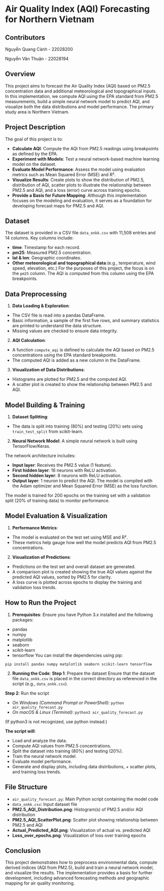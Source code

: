 # Air Quality Index (AQI) Forecasting for Northern Vietnam

## Contributors
Nguyễn Quang Cảnh - 22028200

Nguyễn Văn Thuận - 22028194


##  Overview
This project aims to forecast the Air Quality Index (AQI) based on PM2.5 concentration data and additional meteorological and topographical inputs. In this implementation, we compute AQI using the EPA standard from PM2.5 measurements, build a simple neural network model to predict AQI, and visualize both the data distributions and model performance. The primary study area is Northern Vietnam.

##  Project Description
The goal of this project is to:
+ **Calculate AQI**: Compute the AQI from PM2.5 readings using breakpoints as defined by the EPA.
+ **Experiment with Models**: Test a neural network-based machine learning model on the dataset.
+ **Evaluate Model Performance**: Assess the model using evaluation metrics such as Mean Squared Error (MSE) and R².
+ **Visualize Results**: Create plots to show the distribution of PM2.5, distribution of AQI, scatter plots to illustrate the relationship between PM2.5 and AQI, and a loss (error) curve across training epochs.
+ **Provide a Basis for Future Mapping**: Although this implementation focuses on the modeling and evaluation, it serves as a foundation for developing forecast maps for PM2.5 and AQI.

##  Dataset
The dataset is provided in a CSV file `data_onkk.csv` with 11,508 entries and 14 columns. Key columns include:

+ **time**: Timestamp for each record.
+ **pm25**: Measured PM2.5 concentration.
+ **lat & lon**: Geographic coordinates.
+ **Other meteorological and topographical data**:(e.g., temperature, wind speed, elevation, etc.)
For the purposes of this project, the focus is on the `pm25` column. The AQI is computed from this column using the EPA breakpoints.

##  Data Preprocessing
1. **Data Loading & Exploration**:
+ The CSV file is read into a pandas DataFrame.
+ Basic information, a sample of the first five rows, and summary statistics are printed to understand the data structure.
+ Missing values are checked to ensure data integrity.
2. **AQI Calculation**:
+ A function `compute_aqi` is defined to calculate the AQI based on PM2.5 concentrations using the EPA standard breakpoints.
+ The computed AQI is added as a new column in the DataFrame.
3. **Visualization of Data Distributions**:
+ Histograms are plotted for PM2.5 and the computed AQI.
+ A scatter plot is created to show the relationship between PM2.5 and AQI.

##  Model Building & Training
1. **Dataset Splitting**:
+ The data is split into training (80%) and testing (20%) sets using `train_test_split` from scikit-learn.
2. **Neural Network Model**:
A simple neural network is built using TensorFlow/Keras.

The network architecture includes:
+ **Input layer**: Receives the PM2.5 value (1 feature).
+ **First hidden layer**: 16 neurons with ReLU activation.
+ **Second hidden layer**: 8 neurons with ReLU activation.
+ **Output layer**: 1 neuron to predict the AQI.
The model is compiled with the Adam optimizer and Mean Squared Error (MSE) as the loss function.

The model is trained for 200 epochs on the training set with a validation split (20% of training data) to monitor performance.

## Model Evaluation & Visualization
1. **Performance Metrics**:
+ The model is evaluated on the test set using MSE and R².
+ These metrics help gauge how well the model predicts AQI from PM2.5 concentrations.
2. **Visualization of Predictions**:
+ Predictions on the test set and overall dataset are generated.
+ A comparison plot is created showing the true AQI values against the predicted AQI values, sorted by PM2.5 for clarity.
+ A loss curve is plotted across epochs to display the training and validation loss trends.

## How to Run the Project
1. **Prerequisites**: 
Ensure you have Python 3.x installed and the following packages:
+ pandas
+ numpy
+ matplotlib
+ seaborn
+ scikit-learn
+ tensorflow
You can install the dependencies using pip:

`pip install pandas numpy matplotlib seaborn scikit-learn tensorflow`

2. **Running the Code**:
**Step 1**: Prepare the dataset
Ensure that the dataset file `data_onkk.csv` is placed in the correct directory as referenced in the script (e.g., `data_onkk.csv`).

**Step 2**: Run the script
+ *On Windows (Command Prompt or PowerShell)*: 
`python air_quality_forecast.py`
+ *On macOS & Linux (Terminal)*: 
`python3 air_quality_forecast.py`

(If python3 is not recognized, use python instead.)

**The script will**:
+ Load and analyze the data.
+ Compute AQI values from PM2.5 concentrations.
+ Split the dataset into training (80%) and testing (20%).
+ Train the neural network model.
+ Evaluate model performance.
+ Generate and display plots, including data distributions, + scatter plots, and training loss trends.
## File Structure
+ `air_quality_forecast.py`: Main Python script containing the model code 
+ `data_onkk.csv`: Input dataset file 
+ **PM2.5_AQI_Distribution.png**: Histogram(s) of PM2.5 and/or AQI distribution 
+ **PM2.5_AQI_ScatterPlot.png**: Scatter plot showing relationship between PM2.5 and AQI
+ **Actual_Predicted_AQI.png**: Visualization of actual vs. predicted AQI 
+ **Loss_over_epochs.png**: Visualization of loss over training epochs 

## Conclusion
This project demonstrates how to preprocess environmental data, compute derived indices (AQI from PM2.5), build and train a neural network model, and visualize the results. The implementation provides a basis for further development, including advanced forecasting methods and geographic mapping for air quality monitoring.

